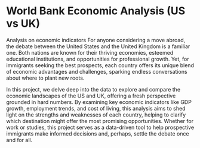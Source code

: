 # World Bank Economic Analysis (US vs UK)
Analysis on economic indicators
For anyone considering a move abroad, the debate between the United States and the United Kingdom is a familiar one. Both nations are known for their thriving economies, esteemed educational institutions, and opportunities for professional growth. Yet, for immigrants seeking the best prospects, each country offers its unique blend of economic advantages and challenges, sparking endless conversations about where to plant new roots.

In this project, we delve deep into the data to explore and compare the economic landscapes of the US and UK, offering a fresh perspective grounded in hard numbers. By examining key economic indicators like GDP growth, employment trends, and cost of living, this analysis aims to shed light on the strengths and weaknesses of each country, helping to clarify which destination might offer the most promising opportunities. Whether for work or studies, this project serves as a data-driven tool to help prospective immigrants make informed decisions and, perhaps, settle the debate once and for all.
